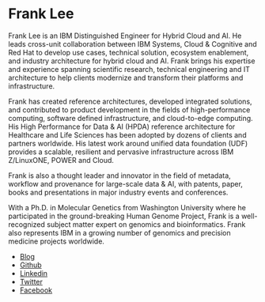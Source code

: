 # Frank Lee



Frank Lee is an IBM Distinguished Engineer for Hybrid Cloud and AI.  He leads cross-unit collaboration between IBM Systems, Cloud & Cognitive and Red Hat to develop use cases, technical solution, ecosystem enablement, and industry architecture for hybrid cloud and AI.  Frank brings his expertise and experience spanning scientific research, technical engineering and IT architecture to help clients modernize and transform their platforms and infrastructure. 

Frank has created reference architectures, developed integrated solutions, and contributed to product development in the fields of high-performance computing, software defined infrastructure, and cloud-to-edge computing. His High Performance for Data & AI (HPDA) reference architecture for Healthcare and Life Sciences has been adopted by dozens of clients and partners worldwide. His latest work around unified data foundation (UDF) provides a scalable, resilient and pervasive infrastructure across IBM Z/LinuxONE, POWER and Cloud.  

Frank is also a thought leader and innovator in the field of metadata, workflow and provenance for large-scale data & AI, with patents, paper, books and presentations in major industry events and conferences.

With a Ph.D. in Molecular Genetics from Washington University where he participated in the ground-breaking Human Genome Project, Frank is a well-recognized subject matter expert on genomics and bioinformatics.  Frank also represents IBM in a growing number of genomics and precision medicine projects worldwide. 


- [Blog](https://blog.drfranknlee.com)
- [Github](https://github.com/drfranknlee)
- [Linkedin](https://www.linkedin.com/in/drfranknlee)
- [Twitter](https://twitter.com/drfranknlee)
- [Facebook](https://www.facebook.com/drfranknlee)

